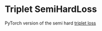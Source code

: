 # Triplet SemiHardLoss
PyTorch version of the semi hard [triplet loss](https://arxiv.org/pdf/1503.03832.pdf)
